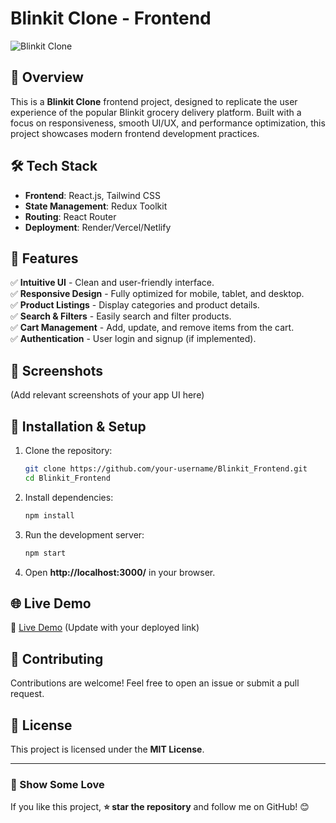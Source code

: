 # Blinkit Clone - Frontend

![Blinkit Clone](https://drive.google.com/uc?export=download&id=1sv9g_dM1XsHHyrTYEhkdauMavhFUfMRJ)

## 🚀 Overview
This is a **Blinkit Clone** frontend project, designed to replicate the user experience of the popular Blinkit grocery delivery platform. Built with a focus on responsiveness, smooth UI/UX, and performance optimization, this project showcases modern frontend development practices.

## 🛠️ Tech Stack
- **Frontend**: React.js, Tailwind CSS
- **State Management**: Redux Toolkit
- **Routing**: React Router
- **Deployment**: Render/Vercel/Netlify

## 🎯 Features
✅ **Intuitive UI** - Clean and user-friendly interface.  
✅ **Responsive Design** - Fully optimized for mobile, tablet, and desktop.  
✅ **Product Listings** - Display categories and product details.  
✅ **Search & Filters** - Easily search and filter products.  
✅ **Cart Management** - Add, update, and remove items from the cart.  
✅ **Authentication** - User login and signup (if implemented).  

## 📸 Screenshots
(Add relevant screenshots of your app UI here)

## 🔧 Installation & Setup
1. Clone the repository:
   ```bash
   git clone https://github.com/your-username/Blinkit_Frontend.git
   cd Blinkit_Frontend
   ```
2. Install dependencies:
   ```bash
   npm install
   ```
3. Run the development server:
   ```bash
   npm start
   ```
4. Open **http://localhost:3000/** in your browser.

## 🌐 Live Demo
🔗 [Live Demo](https://blinkit-frontend-one.vercel.app/) (Update with your deployed link)

## 🤝 Contributing
Contributions are welcome! Feel free to open an issue or submit a pull request.

## 📜 License
This project is licensed under the **MIT License**.

---
### 🎉 Show Some Love
If you like this project, **⭐ star the repository** and follow me on GitHub! 😊
